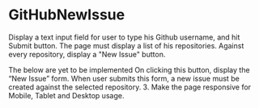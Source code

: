 # GitHubNewIssue
Display a text input field for user to type his Github username, and hit Submit button. 
The page must display a list of his repositories. Against every repository, display a "New Issue" button. 

The below are yet to be implemented
On clicking this button, display the “New Issue” form. When user submits this form, a new issue must be created against the selected repository.
3.	Make the page responsive for Mobile, Tablet and Desktop usage.
